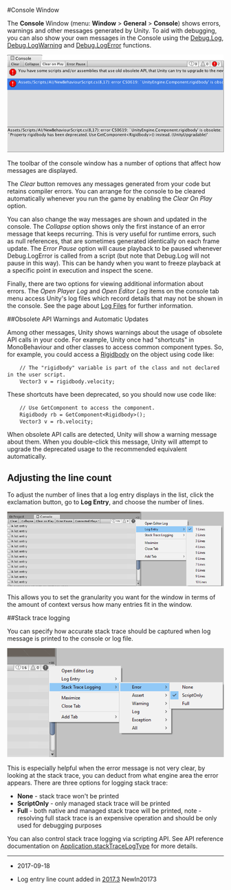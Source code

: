 #Console Window

The __Console__ Window (menu: __Window__ &gt; __General__ &gt; __Console__) shows errors, warnings and other messages generated by Unity. To aid with debugging, you can also show your own messages in the Console using the [Debug.Log](ScriptRef:Debug.Log.html), [Debug.LogWarning](ScriptRef:Debug.LogWarning.html) and [Debug.LogError](ScriptRef:Debug.LogError.html) functions.

![](../uploads/Main/Console.png) 

The toolbar of the console window has a number of options that affect how messages are displayed.

The _Clear_ button removes any messages generated from your code but retains compiler errors. You can arrange for the console to be cleared automatically whenever you run the game by enabling the _Clear On Play_ option.

You can also change the way messages are shown and updated in the console. The _Collapse_ option shows only the first instance of an error message that keeps recurring. This is very useful for runtime errors, such as null references, that are sometimes generated identically on each frame update. The _Error Pause_ option will cause playback to be paused whenever Debug.LogError is called from a script (but note that Debug.Log will not pause in this way). This can be handy when you want to freeze playback at a specific point in execution and inspect the scene.

Finally, there are two options for viewing additional information about errors. The _Open Player Log_ and _Open Editor Log_ items on the console tab menu access Unity's log files which record details that may not be shown in the console. See the page about [Log Files](LogFiles) for further information.


##Obsolete API Warnings and Automatic Updates

Among other messages, Unity shows warnings about the usage of obsolete API calls in your code. For example, Unity once had "shortcuts" in MonoBehaviour and other classes to access common component types. So, for example, you could access a [Rigidbody](class-Rigidbody) on the object using code like:

````
	// The "rigidbody" variable is part of the class and not declared in the user script.
	Vector3 v = rigidbody.velocity;
````

These shortcuts have been deprecated, so you should now use code like:

````
	// Use GetComponent to access the component.
	Rigidbody rb = GetComponent<Rigidbody>();
	Vector3 v = rb.velocity;
````

When obsolete API calls are detected, Unity will show a warning message about them. When you double-click this message, Unity will attempt to upgrade the deprecated usage to the recommended equivalent automatically.

## Adjusting the line count

To adjust the number of lines that a log entry displays in the list, click the exclamation button, go to __Log Entry__, and choose the number of lines.

![](../uploads/Main/AdjustLineCount.png) 

This allows you to set the granularity you want for the window in terms of the amount of context versus how many entries fit in the window.

##Stack trace logging

You can specify how accurate stack trace should be captured when log message is printed to the console or log file.

![Log entry line count](../uploads/Main/ConsoleStackTrace.png) 

This is especially helpful when the error message is not very clear, by looking at the stack trace, you can deduct from what engine area the error appears.
There are three options for logging stack trace:

* **None** - stack trace won't be printed
* **ScriptOnly** - only managed stack trace will be printed
* **Full** - both native and managed stack trace will be printed, note - resolving full stack trace is an expensive operation and should be only used for debugging purposes

You can also control stack trace logging via scripting API. See API reference documentation on [Application.stackTraceLogType](ScriptRef:Application-stackTraceLogType.html) for more details.

---

* <span class="page-edit">2017-09-18  <!-- include IncludeTextAmendPageSomeEdit --></span>

* <span class="page-history">Log entry line count added in [2017.3](https://docs.unity3d.com/2017.3/Documentation/Manual/30_search.html?q=newin20173) <span class="search-words">NewIn20173</span></span>
